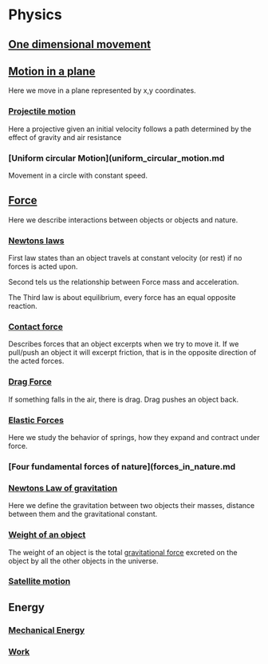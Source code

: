 # Physics

## [One dimensional movement](one_dimensional_motion.md)

## [Motion in a plane](motion_in_plane.md)
Here we move in a plane represented by x,y coordinates.

### [Projectile motion](projectile_motion.md)
Here a projective given an initial velocity follows a path determined by the effect of gravity and air resistance

### [Uniform circular Motion](uniform_circular_motion.md
Movement in a circle with constant speed.

## [Force](force.md)
Here we describe interactions between objects or objects and nature.
### [Newtons laws](newtons_laws.md)
First law states than an object travels at constant velocity (or rest) if no forces is acted upon. 

Second tels us the relationship between Force mass and acceleration. 

The Third law is about equilibrium, every force has an equal opposite reaction.
### [Contact force](contact_force_friction.md)
Describes forces that an object excerpts when we try to move it. If we pull/push an object it will excerpt friction, that is in the opposite direction of the acted forces.
### [Drag Force](drag_force.md)
If something falls in the air, there is drag. Drag pushes an object back.

### [Elastic Forces](elastic_forces.md)
Here we study the behavior of springs, how they expand and contract under force.

### [Four fundamental forces of nature](forces_in_nature.md

### [Newtons Law of gravitation](newtons_law_of_gravitation.md)
Here we define the gravitation between two objects their masses, distance between them and the gravitational constant.

### [Weight of an object](weight.md)
The weight of an object is the total [gravitational force](newtons_law_of_gravitation.md) excreted on the object by all the other objects in the universe.

### [Satellite motion](satellite_motion.md)

## Energy
### [Mechanical Energy](mechanical_energy.md)
### [Work](work.md)

